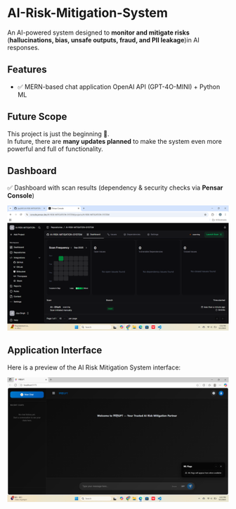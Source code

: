 # AI-Risk-Mitigation-System

An AI-powered system designed to **monitor and mitigate risks** (**hallucinations, bias, unsafe outputs, fraud, and PII leakage**)in AI responses.   

## Features
- ✅ MERN-based chat application  OpenAI API  (GPT-4O-MINI) + Python ML
## Future Scope
This project is just the beginning 🚀.  
In future, there are **many updates planned** to make the system even more powerful and full of functionality.


## Dashboard
 ✅ Dashboard with scan results (dependency & security checks via **Pensar Console**)

![Dashboard Screenshot](https://github.com/jiya2401/AI-RISK-MITIGATION-SYSTEM/blob/main/Screenshot%202025-09-01%20175822.png?raw=true)


## Application Interface

Here is a preview of the AI Risk Mitigation System interface:

![App Screenshot](https://github.com/jiya2401/AI-RISK-MITIGATION-SYSTEM/raw/main/Screenshot%202025-09-01%20182030.png)


